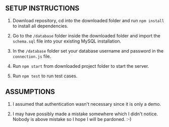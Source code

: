 SETUP INSTRUCTIONS
------------------

1. Download repository, cd into the downloaded folder and run `npm install` to install all dependencies.

2. Go to the `/database` folder inside the downloaded folder and import the `schema.sql` file into your existing MySQL installation.

3. In the `/database` folder set your database username and password in the `connection.js` file.

4. Run `npm start` from downloaded project folder to start the server.

5. Run `npm test` to run test cases.


ASSUMPTIONS
-----------

1. I assumed that authentication wasn't necessary since it is only a demo.

2. I may have possibly made a mistake somewhere which I didn't notice. Nobody is above mistake so I hope I will be pardoned. :-)